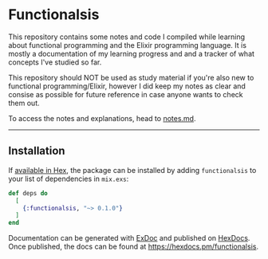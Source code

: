 # Functionalsis

This repository contains some notes and code I compiled while learning about functional programming and the Elixir programming language. It is mostly a documentation of my learning progress and and a tracker of what concepts I've studied so far.

This repository should NOT be used as study material if you're also new to functional programming/Elixir, however I did keep my notes as clear and consise as possible for future reference in case anyone wants to check them out.

To access the notes and explanations, head to [notes.md](https://github.com/myrmlbst/functionalsis/blob/main/notes.md).

---

## Installation

If [available in Hex](https://hex.pm/docs/publish), the package can be installed
by adding `functionalsis` to your list of dependencies in `mix.exs`:

```elixir
def deps do
  [
    {:functionalsis, "~> 0.1.0"}
  ]
end
```

Documentation can be generated with [ExDoc](https://github.com/elixir-lang/ex_doc)
and published on [HexDocs](https://hexdocs.pm). Once published, the docs can
be found at <https://hexdocs.pm/functionalsis>.

